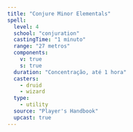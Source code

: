 ```yaml
---
title: "Conjure Minor Elementals"
spell:
  level: 4
  school: "conjuration"
  castingTime: "1 minuto"
  range: "27 metros"
  components:
    v: true
    s: true
  duration: "Concentração, até 1 hora"
  casters:
    - druid
    - wizard
  type:
    - utility
  source: "Player's Handbook"
  upcast: true
---
```

